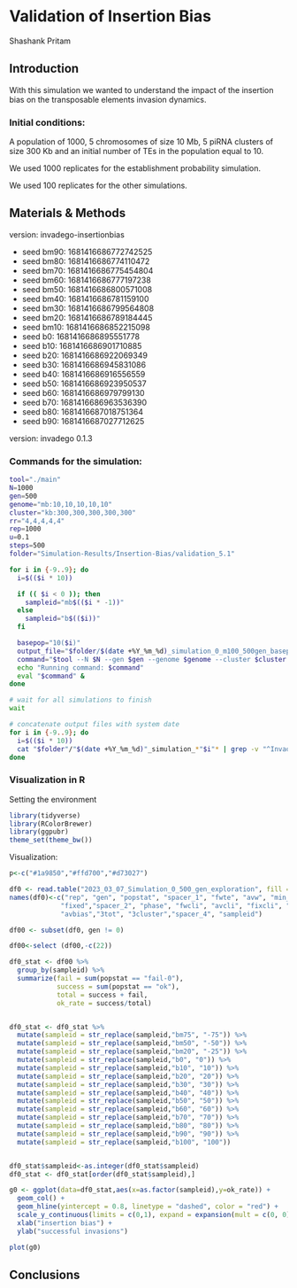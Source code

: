 Validation of Insertion Bias
================
Shashank Pritam


## Introduction

With this simulation we wanted to understand the impact of the insertion
bias on the transposable elements invasion dynamics.

### Initial conditions:

A population of 1000, 5 chromosomes of size 10 Mb, 5 piRNA clusters of
size 300 Kb and an initial number of TEs in the population equal to 10.

We used 1000 replicates for the establishment probability simulation.

We used 100 replicates for the other simulations.

## Materials & Methods

version: invadego-insertionbias

- seed bm90: 1681416686772742525
- seed bm80: 1681416686774110472
- seed bm70: 1681416686775454804
- seed bm60: 1681416686777197238
- seed bm50: 1681416686800571008
- seed bm40: 1681416686781159100
- seed bm30: 1681416686799564808
- seed bm20: 1681416686789184445
- seed bm10: 1681416686852215098
- seed b0: 1681416686895551778
- seed b10: 1681416686901710885
- seed b20: 1681416686922069349
- seed b30: 1681416686945831086
- seed b40: 1681416686916556559
- seed b50: 1681416686923950537
- seed b60: 1681416686979799130
- seed b70: 1681416686963536390
- seed b80: 1681416687018751364
- seed b90: 1681416687027712625




version: invadego 0.1.3

### Commands for the simulation:

``` bash
tool="./main"
N=1000
gen=500
genome="mb:10,10,10,10,10"
cluster="kb:300,300,300,300,300"
rr="4,4,4,4,4"
rep=1000
u=0.1
steps=500
folder="Simulation-Results/Insertion-Bias/validation_5.1"

for i in {-9..9}; do
  i=$(($i * 10))

  if (( $i < 0 )); then
    sampleid="mb$(($i * -1))"
  else
    sampleid="b$(($i))"
  fi

  basepop="10($i)"
  output_file="$folder/$(date +%Y_%m_%d)_simulation_0_m100_500gen_basepop_$i"
  command="$tool --N $N --gen $gen --genome $genome --cluster $cluster --rr $rr --rep $rep --u $u --basepop \"$basepop\" --steps $steps --sampleid $sampleid > $output_file"
  echo "Running command: $command"
  eval "$command" &
done

# wait for all simulations to finish
wait

# concatenate output files with system date
for i in {-9..9}; do
  i=$(($i * 10))
  cat "$folder"/"$(date +%Y_%m_%d)"_simulation_*"$i"* | grep -v "^Invade" | grep -v "^#" > "$folder"/"$(date +%Y_%m_%d)"_Simulation_"$i"_500_gen_exploration
done

```

### Visualization in R

Setting the environment

``` r
library(tidyverse)
library(RColorBrewer)
library(ggpubr)
theme_set(theme_bw())
```

Visualization:

``` r
p<-c("#1a9850","#ffd700","#d73027")

df0 <- read.table("2023_03_07_Simulation_0_500_gen_exploration", fill = TRUE, sep = "\t") 
names(df0)<-c("rep", "gen", "popstat", "spacer_1", "fwte", "avw", "min_w", "avtes", "avpopfreq",
             "fixed","spacer_2", "phase", "fwcli", "avcli", "fixcli", "spacer_3",
             "avbias","3tot", "3cluster","spacer_4", "sampleid")

df00 <- subset(df0, gen != 0)

df00<-select (df00,-c(22))

df0_stat <- df00 %>%
  group_by(sampleid) %>%
  summarize(fail = sum(popstat == "fail-0"),
            success = sum(popstat == "ok"),
            total = success + fail,
            ok_rate = success/total)


df0_stat <- df0_stat %>%
  mutate(sampleid = str_replace(sampleid,"bm75", "-75")) %>%
  mutate(sampleid = str_replace(sampleid,"bm50", "-50")) %>%
  mutate(sampleid = str_replace(sampleid,"bm20", "-25")) %>%
  mutate(sampleid = str_replace(sampleid,"b0", "0")) %>%
  mutate(sampleid = str_replace(sampleid,"b10", "10")) %>%
  mutate(sampleid = str_replace(sampleid,"b20", "20")) %>%
  mutate(sampleid = str_replace(sampleid,"b30", "30")) %>%
  mutate(sampleid = str_replace(sampleid,"b40", "40")) %>%
  mutate(sampleid = str_replace(sampleid,"b50", "50")) %>%
  mutate(sampleid = str_replace(sampleid,"b60", "60")) %>%
  mutate(sampleid = str_replace(sampleid,"b70", "70")) %>%
  mutate(sampleid = str_replace(sampleid,"b80", "80")) %>%
  mutate(sampleid = str_replace(sampleid,"b90", "90")) %>%
  mutate(sampleid = str_replace(sampleid,"b100", "100"))


df0_stat$sampleid<-as.integer(df0_stat$sampleid)
df0_stat <- df0_stat[order(df0_stat$sampleid),]

g0 <- ggplot(data=df0_stat,aes(x=as.factor(sampleid),y=ok_rate)) +
  geom_col() +
  geom_hline(yintercept = 0.8, linetype = "dashed", color = "red") +
  scale_y_continuous(limits = c(0,1), expand = expansion(mult = c(0, 0)), breaks = seq(0, 1, 0.2)) +
  xlab("insertion bias") +
  ylab("successful invasions")

plot(g0)
```

## Conclusions

